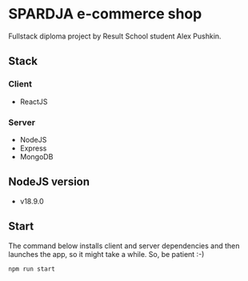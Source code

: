 # SPARDJA e-commerce shop

Fullstack diploma project by Result School student Alex Pushkin.

## Stack

### Client

- ReactJS

### Server

- NodeJS
- Express
- MongoDB

## NodeJS version

- v18.9.0

## Start

The command below installs client and server dependencies and then launches the app, so it might take a while. So, be patient :-)

```bash
npm run start
```
